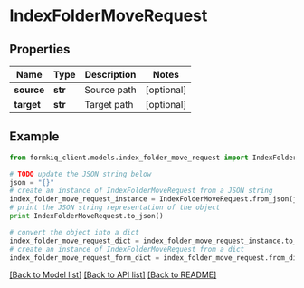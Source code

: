 # IndexFolderMoveRequest


## Properties

Name | Type | Description | Notes
------------ | ------------- | ------------- | -------------
**source** | **str** | Source path | [optional] 
**target** | **str** | Target path | [optional] 

## Example

```python
from formkiq_client.models.index_folder_move_request import IndexFolderMoveRequest

# TODO update the JSON string below
json = "{}"
# create an instance of IndexFolderMoveRequest from a JSON string
index_folder_move_request_instance = IndexFolderMoveRequest.from_json(json)
# print the JSON string representation of the object
print IndexFolderMoveRequest.to_json()

# convert the object into a dict
index_folder_move_request_dict = index_folder_move_request_instance.to_dict()
# create an instance of IndexFolderMoveRequest from a dict
index_folder_move_request_form_dict = index_folder_move_request.from_dict(index_folder_move_request_dict)
```
[[Back to Model list]](../README.md#documentation-for-models) [[Back to API list]](../README.md#documentation-for-api-endpoints) [[Back to README]](../README.md)


